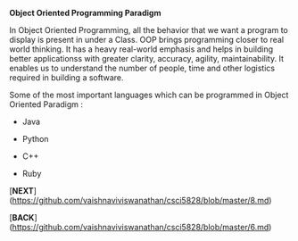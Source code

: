 <b>Object Oriented Programming Paradigm</b>
<p>
In Object Oriented Programming, all the behavior that we want a program to display is present in under a Class. OOP brings programming closer to real world thinking. It has a heavy real-world emphasis and helps in building better applicationss with greater clarity, accuracy, agility, maintainability. It enables us to understand the number of people, time and other logistics required in building a software. 
</p> 

<p>Some of the most important languages which can be programmed in Object Oriented Paradigm :</p>

* Java

* Python

* C++

* Ruby


[**NEXT**] (https://github.com/vaishnaviviswanathan/csci5828/blob/master/8.md)

[**BACK**] (https://github.com/vaishnaviviswanathan/csci5828/blob/master/6.md)
